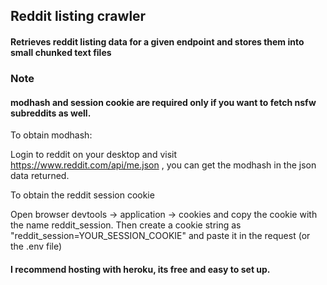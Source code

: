 ## Reddit listing crawler

#### Retrieves reddit listing data for a given endpoint and stores them into small chunked text files

### Note

#### modhash and session cookie are required only if you want to fetch nsfw subreddits as well.

To obtain modhash:

Login to reddit on your desktop and visit https://www.reddit.com/api/me.json , you can get the modhash in the json data returned.

To obtain the reddit session cookie

Open browser devtools -> application -> cookies and copy the cookie with the name reddit_session. Then create a cookie string as "reddit_session=YOUR_SESSION_COOKIE" and paste it in the request (or the .env file)

#### I recommend hosting with heroku, its free and easy to set up.
